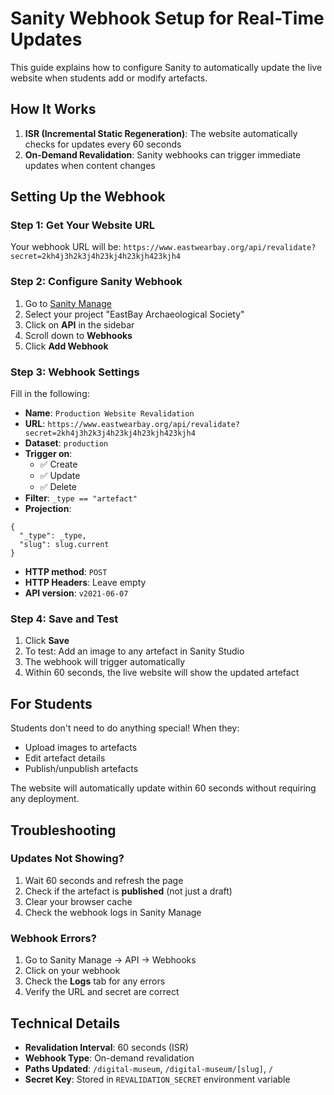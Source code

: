 # Sanity Webhook Setup for Real-Time Updates

This guide explains how to configure Sanity to automatically update the live website when students add or modify artefacts.

## How It Works

1. **ISR (Incremental Static Regeneration)**: The website automatically checks for updates every 60 seconds
2. **On-Demand Revalidation**: Sanity webhooks can trigger immediate updates when content changes

## Setting Up the Webhook

### Step 1: Get Your Website URL
Your webhook URL will be: `https://www.eastwearbay.org/api/revalidate?secret=2kh4j3h2k3j4h23kj4h23kjh423kjh4`

### Step 2: Configure Sanity Webhook

1. Go to [Sanity Manage](https://www.sanity.io/manage)
2. Select your project "EastBay Archaeological Society"
3. Click on **API** in the sidebar
4. Scroll down to **Webhooks**
5. Click **Add Webhook**

### Step 3: Webhook Settings

Fill in the following:

- **Name**: `Production Website Revalidation`
- **URL**: `https://www.eastwearbay.org/api/revalidate?secret=2kh4j3h2k3j4h23kj4h23kjh423kjh4`
- **Dataset**: `production`
- **Trigger on**:
  - ✅ Create
  - ✅ Update
  - ✅ Delete
- **Filter**: `_type == "artefact"`
- **Projection**:
```groq
{
  "_type": _type,
  "slug": slug.current
}
```
- **HTTP method**: `POST`
- **HTTP Headers**: Leave empty
- **API version**: `v2021-06-07`

### Step 4: Save and Test

1. Click **Save**
2. To test: Add an image to any artefact in Sanity Studio
3. The webhook will trigger automatically
4. Within 60 seconds, the live website will show the updated artefact

## For Students

Students don't need to do anything special! When they:
- Upload images to artefacts
- Edit artefact details
- Publish/unpublish artefacts

The website will automatically update within 60 seconds without requiring any deployment.

## Troubleshooting

### Updates Not Showing?
1. Wait 60 seconds and refresh the page
2. Check if the artefact is **published** (not just a draft)
3. Clear your browser cache
4. Check the webhook logs in Sanity Manage

### Webhook Errors?
1. Go to Sanity Manage → API → Webhooks
2. Click on your webhook
3. Check the **Logs** tab for any errors
4. Verify the URL and secret are correct

## Technical Details

- **Revalidation Interval**: 60 seconds (ISR)
- **Webhook Type**: On-demand revalidation
- **Paths Updated**: `/digital-museum`, `/digital-museum/[slug]`, `/`
- **Secret Key**: Stored in `REVALIDATION_SECRET` environment variable
